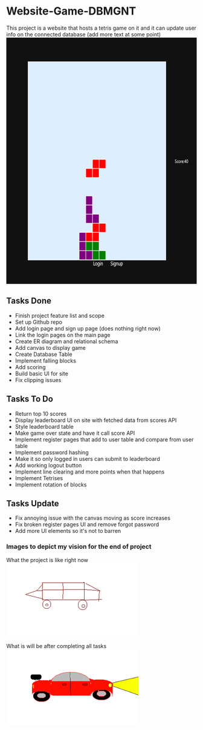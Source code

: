 <h1>Website-Game-DBMGNT</h1>
This project is a website that hosts a tetris game on it and it can update user info on the connected database (add more text at some point)

<img src="./media/example_game.png" height="650px">
<h2>Tasks Done</h2>
<ul>
    <li>Finish project feature list and scope
    <li>Set up Github repo
    <li>Add login page and sign up page (does nothing right now)
    <li>Link the login pages on the main page
    <li>Create ER diagram and relational schema
    <li>Add canvas to display game
    <li>Create Database Table
    <li>Implement falling blocks
    <li>Add scoring
    <li>Build basic UI for site
    <li>Fix clipping issues
</ul>

<h2>Tasks To Do</h2>
<ul>
    <li>Return top 10 scores
    <li>Display leaderboard UI on site with fetched data from scores API
    <li>Style leaderboard table
    <li>Make game over state and have it call score API
    <li>Implement register pages that add to user table and compare from user table
    <li>Implement password hashing
    <li>Make it so only logged in users can submit to leaderboard
    <li>Add working logout button
    <li>Implement line clearing and more points when that happens
    <li>Implement Tetrises
    <li>Implement rotation of blocks
</ul>

<h2>Tasks Update</h2>
<ul>
    <li>Fix annoying issue with the canvas moving as score increases
    <li>Fix broken register pages UI and remove forgot password
    <li>Add more UI elements so it's not to barren
</ul>

<h3>Images to depict my vision for the end of project</h3>

What the project is like right now <br>
<img src="./media/current.png">

What is will be after completing all tasks<br>
<img src="./media/after.png" height="200" width="350">

